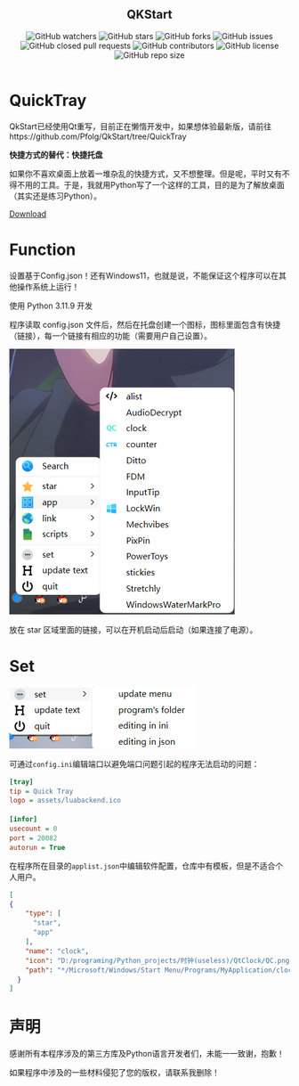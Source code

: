 <div align="center">
  <h2>QKStart</h3>

<img style="display: inline-block;" src="https://img.shields.io/github/watchers/Pfolg/QkStart" alt="GitHub watchers" />
  <a href="https://github.com/Pfolg/QkStart/stargazers"><img style="display: inline-block;" src="https://img.shields.io/github/stars/Pfolg/QkStart" alt="GitHub stars" /></a>
  <a href="https://github.com/Pfolg/QkStart/network"><img style="display: inline-block;" src="https://img.shields.io/github/forks/Pfolg/QkStart" alt="GitHub forks" /></a>
  <a href="https://github.com/Pfolg/QkStart/issues"><img style="display: inline-block;" src="https://img.shields.io/github/issues/Pfolg/QkStart" alt="GitHub issues" /></a>
  <a href="https://github.com/Pfolg/QkStart/pulls"><img style="display: inline-block;" src="https://img.shields.io/github/issues-pr-closed-raw/Pfolg/QkStart" alt="GitHub closed pull requests" /></a>
  <img style="display: inline-block;" src="https://img.shields.io/github/contributors/Pfolg/QkStart" alt="GitHub contributors" />
  <a href="https://github.com/Pfolg/QkStart/blob/main/LICENSE"><img style="display: inline-block;" src="https://img.shields.io/github/license/Pfolg/QkStart" alt="GitHub license" /></a>
  <img style="display: inline-block;" src="https://img.shields.io/github/repo-size/Pfolg/QkStart" alt="GitHub repo size" />
</div>

<br>

<!-- ![Anurag's GitHub stats](https://github-readme-stats.vercel.app/api?username=Pfolg&show_icons=true&theme=vue)


[![Top Langs](https://github-readme-stats.vercel.app/api/top-langs/?username=Pfolg)](https://github.com/anuraghazra/github-readme-stats) -->

# QuickTray
QkStart已经使用Qt重写，目前正在懒惰开发中，如果想体验最新版，请前往https://github.com/Pfolg/QkStart/tree/QuickTray

**快捷方式的替代：快捷托盘**

如果你不喜欢桌面上放着一堆杂乱的快捷方式，又不想整理。但是呢，平时又有不得不用的工具。于是，我就用Python写了一个这样的工具，目的是为了解放桌面（其实还是练习Python）。


[Download](https://github.com/Pfolg/QkStart/releases)



# Function

设置基于Config.json！还有Windows11，也就是说，不能保证这个程序可以在其他操作系统上运行！

使用 Python 3.11.9 开发

程序读取 config.json 文件后，然后在托盘创建一个图标，图标里面包含有快捷（链接），每一个链接有相应的功能（需要用户自己设置）。

![alt text](/readme_asset/image.png)

放在 star 区域里面的链接，可以在开机启动后启动（如果连接了电源）。

# Set

![alt text](/readme_asset/image-1.png)

可通过`config.ini`编辑端口以避免端口问题引起的程序无法启动的问题：
```ini
[tray]
tip = Quick Tray
logo = assets/luabackend.ico

[infor]
usecount = 0
port = 20082
autorun = True
```
在程序所在目录的`applist.json`中编辑软件配置，仓库中有模板，但是不适合个人用户。
```json
[
{
    "type": [
      "star",
      "app"
    ],
    "name": "clock",
    "icon": "D:/programing/Python_projects/时钟(useless)/QtClock/QC.png",
    "path": "*/Microsoft/Windows/Start Menu/Programs/MyApplication/clock.lnk"
  }
]
```
# 声明

感谢所有本程序涉及的第三方库及Python语言开发者们，未能一一致谢，抱歉！

如果程序中涉及的一些材料侵犯了您的版权，请联系我删除！
